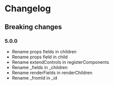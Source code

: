 # Changelog


## Breaking changes

### 5.0.0 
- Rename props fields in children
- Rename props field in child
- Rename extendControls in registerComponents
- Rename _fields in _children
- Rename renderFields in renderChildren
- Rename _fromId in _id
